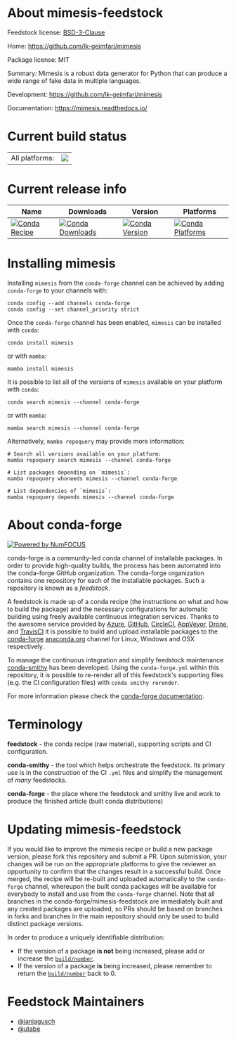 About mimesis-feedstock
=======================

Feedstock license: [BSD-3-Clause](https://github.com/conda-forge/mimesis-feedstock/blob/main/LICENSE.txt)

Home: https://github.com/lk-geimfari/mimesis

Package license: MIT

Summary: Mimesis is a robust data generator for Python that can produce a wide range of fake data in multiple languages.

Development: https://github.com/lk-geimfari/mimesis

Documentation: https://mimesis.readthedocs.io/

Current build status
====================


<table><tr><td>All platforms:</td>
    <td>
      <a href="https://dev.azure.com/conda-forge/feedstock-builds/_build/latest?definitionId=10263&branchName=main">
        <img src="https://dev.azure.com/conda-forge/feedstock-builds/_apis/build/status/mimesis-feedstock?branchName=main">
      </a>
    </td>
  </tr>
</table>

Current release info
====================

| Name | Downloads | Version | Platforms |
| --- | --- | --- | --- |
| [![Conda Recipe](https://img.shields.io/badge/recipe-mimesis-green.svg)](https://anaconda.org/conda-forge/mimesis) | [![Conda Downloads](https://img.shields.io/conda/dn/conda-forge/mimesis.svg)](https://anaconda.org/conda-forge/mimesis) | [![Conda Version](https://img.shields.io/conda/vn/conda-forge/mimesis.svg)](https://anaconda.org/conda-forge/mimesis) | [![Conda Platforms](https://img.shields.io/conda/pn/conda-forge/mimesis.svg)](https://anaconda.org/conda-forge/mimesis) |

Installing mimesis
==================

Installing `mimesis` from the `conda-forge` channel can be achieved by adding `conda-forge` to your channels with:

```
conda config --add channels conda-forge
conda config --set channel_priority strict
```

Once the `conda-forge` channel has been enabled, `mimesis` can be installed with `conda`:

```
conda install mimesis
```

or with `mamba`:

```
mamba install mimesis
```

It is possible to list all of the versions of `mimesis` available on your platform with `conda`:

```
conda search mimesis --channel conda-forge
```

or with `mamba`:

```
mamba search mimesis --channel conda-forge
```

Alternatively, `mamba repoquery` may provide more information:

```
# Search all versions available on your platform:
mamba repoquery search mimesis --channel conda-forge

# List packages depending on `mimesis`:
mamba repoquery whoneeds mimesis --channel conda-forge

# List dependencies of `mimesis`:
mamba repoquery depends mimesis --channel conda-forge
```


About conda-forge
=================

[![Powered by
NumFOCUS](https://img.shields.io/badge/powered%20by-NumFOCUS-orange.svg?style=flat&colorA=E1523D&colorB=007D8A)](https://numfocus.org)

conda-forge is a community-led conda channel of installable packages.
In order to provide high-quality builds, the process has been automated into the
conda-forge GitHub organization. The conda-forge organization contains one repository
for each of the installable packages. Such a repository is known as a *feedstock*.

A feedstock is made up of a conda recipe (the instructions on what and how to build
the package) and the necessary configurations for automatic building using freely
available continuous integration services. Thanks to the awesome service provided by
[Azure](https://azure.microsoft.com/en-us/services/devops/), [GitHub](https://github.com/),
[CircleCI](https://circleci.com/), [AppVeyor](https://www.appveyor.com/),
[Drone](https://cloud.drone.io/welcome), and [TravisCI](https://travis-ci.com/)
it is possible to build and upload installable packages to the
[conda-forge](https://anaconda.org/conda-forge) [anaconda.org](https://anaconda.org/)
channel for Linux, Windows and OSX respectively.

To manage the continuous integration and simplify feedstock maintenance
[conda-smithy](https://github.com/conda-forge/conda-smithy) has been developed.
Using the ``conda-forge.yml`` within this repository, it is possible to re-render all of
this feedstock's supporting files (e.g. the CI configuration files) with ``conda smithy rerender``.

For more information please check the [conda-forge documentation](https://conda-forge.org/docs/).

Terminology
===========

**feedstock** - the conda recipe (raw material), supporting scripts and CI configuration.

**conda-smithy** - the tool which helps orchestrate the feedstock.
                   Its primary use is in the construction of the CI ``.yml`` files
                   and simplify the management of *many* feedstocks.

**conda-forge** - the place where the feedstock and smithy live and work to
                  produce the finished article (built conda distributions)


Updating mimesis-feedstock
==========================

If you would like to improve the mimesis recipe or build a new
package version, please fork this repository and submit a PR. Upon submission,
your changes will be run on the appropriate platforms to give the reviewer an
opportunity to confirm that the changes result in a successful build. Once
merged, the recipe will be re-built and uploaded automatically to the
`conda-forge` channel, whereupon the built conda packages will be available for
everybody to install and use from the `conda-forge` channel.
Note that all branches in the conda-forge/mimesis-feedstock are
immediately built and any created packages are uploaded, so PRs should be based
on branches in forks and branches in the main repository should only be used to
build distinct package versions.

In order to produce a uniquely identifiable distribution:
 * If the version of a package **is not** being increased, please add or increase
   the [``build/number``](https://docs.conda.io/projects/conda-build/en/latest/resources/define-metadata.html#build-number-and-string).
 * If the version of a package **is** being increased, please remember to return
   the [``build/number``](https://docs.conda.io/projects/conda-build/en/latest/resources/define-metadata.html#build-number-and-string)
   back to 0.

Feedstock Maintainers
=====================

* [@janjagusch](https://github.com/janjagusch/)
* [@utabe](https://github.com/utabe/)

